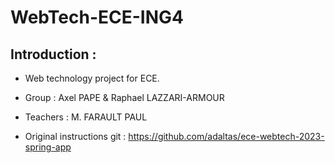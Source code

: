 # WebTech-ECE-ING4

## Introduction :
* Web technology project for ECE.
* Group : Axel PAPE & Raphael LAZZARI-ARMOUR
* Teachers : M. FARAULT PAUL

* Original instructions git : https://github.com/adaltas/ece-webtech-2023-spring-app 

